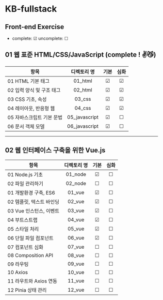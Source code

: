 # KB-fullstack
## Front-end Exercise

- complete: ☑ uncomplete: ☐

## 01 웹 표준 HTML/CSS/JavaScript (complete ! ✌😼)
| 항목 | 디렉토리 명 | 기본 | 심화 | 
|------|:----:|:----:|:----:|
| 01 HTML 기본 태그 | 01_html | ☑ | ☑ | 
| 02 입력 양식 및 구조 태그 | 02_html | ☑ | ☑ |  
| 03 CSS 기초, 속성 | 03_css | ☑ | ☑ |  
| 04 레이아웃, 반응형 웹 | 04_css | ☑ | ☑ |  
| 05 자바스크립트 기본 문법 | 05_javascript | ☑ | ☐ |
| 06 문서 객체 모델 | 06_javascript | ☑ | ☐ |
---
## 02 웹 인터페이스 구축을 위한 Vue.js
| 항목 | 디렉토리 명 | 기본 | 심화 | 
|------|:----:|:----:|:----:|
| 01 Node.js 기초 | 01_node | ☑ | ☐ |
| 02 파일 관리하기 | 02_node | ☐ | ☐ |
| 01 개발환경 구축, ES6 | 01_vue | ☑ | ☐ |
| 02 템플릿, 텍스트 바인딩 | 02_vue | ☑ | ☐ |
| 03 Vue 인스턴스, 이벤트 | 03_vue | ☑ | ☐ |
| 04 부트스트랩 | 04_vue | ☑ | ☐ |
| 05 스타일 처리 | 05_vue | ☑ | ☐ |
| 06 단일 파일 컴포넌트 | 06_vue | ☑ | ☐ |
| 07 컴포넌트 심화 | 07_vue | ☐ | ☐ |
| 08 Composition API | 08_vue | ☐ | ☐ |
| 09 라우팅 | 09_vue | ☐ | ☐ |
| 10 Axios | 10_vue | ☐ | ☐ |
| 11 라우트와 Axios 연동 | 11_vue | ☐ | ☐ |
| 12 Pinia 상태 관리 | 12_vue | ☐ | ☐ |

